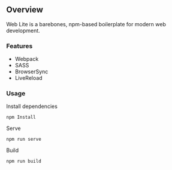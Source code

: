 
## Overview

Web Lite is a barebones, npm-based boilerplate for modern web development.

### Features
* Webpack
* SASS
* BrowserSync
* LiveReload

### Usage
Install dependencies

    npm Install

Serve

    npm run serve

Build

    npm run build